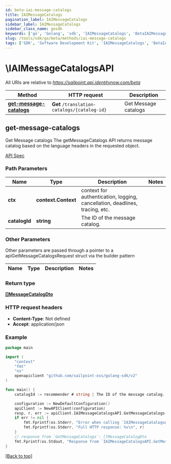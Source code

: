 ```yaml
---
id: beta-iai-message-catalogs
title: IAIMessageCatalogs
pagination_label: IAIMessageCatalogs
sidebar_label: IAIMessageCatalogs
sidebar_class_name: gosdk
keywords: ['go', 'Golang', 'sdk', 'IAIMessageCatalogs', 'BetaIAIMessageCatalogs'] 
slug: /tools/sdk/go/beta/methods/iai-message-catalogs
tags: ['SDK', 'Software Development Kit', 'IAIMessageCatalogs', 'BetaIAIMessageCatalogs']
---
```


# \IAIMessageCatalogsAPI
   
All URIs are relative to *https://sailpoint.api.identitynow.com/beta*

Method | HTTP request | Description
------------- | ------------- | -------------
[**get-message-catalogs**](#get-message-catalogs) | **Get** `/translation-catalogs/{catalog-id}` | Get Message catalogs


## get-message-catalogs
Get Message catalogs
The getMessageCatalogs API returns message catalog based on the language headers in the requested object.

[API Spec](https://developer.sailpoint.com/docs/api/beta/get-message-catalogs)

### Path Parameters


Name | Type | Description  | Notes
------------- | ------------- | ------------- | -------------
**ctx** | **context.Context** | context for authentication, logging, cancellation, deadlines, tracing, etc.
**catalogId** | **string** | The ID of the message catalog. | 

### Other Parameters

Other parameters are passed through a pointer to a apiGetMessageCatalogsRequest struct via the builder pattern


Name | Type | Description  | Notes
------------- | ------------- | ------------- | -------------


### Return type

[**[]MessageCatalogDto**](../models/message-catalog-dto)

### HTTP request headers

- **Content-Type**: Not defined
- **Accept**: application/json

### Example

```go
package main

import (
	"context"
	"fmt"
	"os"
	openapiclient "github.com/sailpoint-oss/golang-sdk/v2"
)

func main() {
    catalogId := recommender # string | The ID of the message catalog. # string | The ID of the message catalog.

	configuration := NewDefaultConfiguration()
	apiClient := NewAPIClient(configuration)
	resp, r, err := apiClient.IAIMessageCatalogsAPI.GetMessageCatalogs(context.Background(), catalogId).Execute()
	if err != nil {
		fmt.Fprintf(os.Stderr, "Error when calling `IAIMessageCatalogsAPI.GetMessageCatalogs``: %v\n", err)
		fmt.Fprintf(os.Stderr, "Full HTTP response: %v\n", r)
	}
	// response from `GetMessageCatalogs`: []MessageCatalogDto
	fmt.Fprintf(os.Stdout, "Response from `IAIMessageCatalogsAPI.GetMessageCatalogs`: %v\n", resp)
}
```

[[Back to top]](#)

